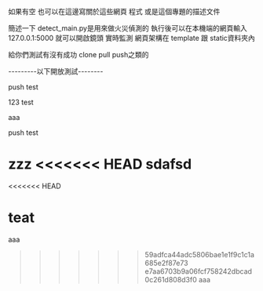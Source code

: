如果有空 也可以在這邊寫關於這些網頁 程式 或是這個專題的描述文件

簡述一下 detect_main.py是用來做火災偵測的
執行後可以在本機端的網頁輸入127.0.0.1:5000 就可以開啟鏡頭 實時監測
網頁架構在 template 跟 static資料夾內


給你們測試有沒有成功 clone pull push之類的

---------以下開放測試--------

push test

123 test

aaa

push test

zzz
<<<<<<< HEAD
sdafsd
=======
<<<<<<< HEAD

teat
=======
aaa
>>>>>>> 59adfca44adc5806bae1e1f9c1c1a685e2f87e73
>>>>>>> e7aa6703b9a06fcf758242dbcad0c261d808d3f0
aaa
